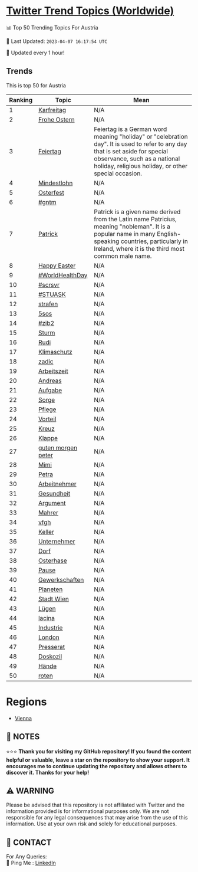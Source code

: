 [Twitter Trend Topics (Worldwide)](https://github.com/ErcinDedeoglu/Twitter-Trend-Topics)
==========


📊 Top 50 Trending Topics For Austria

📆 Last Updated: `2023-04-07 16:17:54 UTC`

🔧 Updated every 1 hour!


## Trends

This is top 50 for Austria

| Ranking | Topic | Mean |
| ------- | ------------ | ------------ |
| 1 | [Karfreitag](http://twitter.com/search?q=Karfreitag) | N/A |
| 2 | [Frohe Ostern](http://twitter.com/search?q=Frohe+Ostern) | N/A |
| 3 | [Feiertag](http://twitter.com/search?q=Feiertag) | Feiertag is a German word meaning "holiday" or "celebration day". It is used to refer to any day that is set aside for special observance, such as a national holiday, religious holiday, or other special occasion. |
| 4 | [Mindestlohn](http://twitter.com/search?q=Mindestlohn) | N/A |
| 5 | [Osterfest](http://twitter.com/search?q=Osterfest) | N/A |
| 6 | [#gntm](http://twitter.com/search?q=%23gntm) | N/A |
| 7 | [Patrick](http://twitter.com/search?q=Patrick) | Patrick is a given name derived from the Latin name Patricius, meaning "nobleman". It is a popular name in many English-speaking countries, particularly in Ireland, where it is the third most common male name. |
| 8 | [Happy Easter](http://twitter.com/search?q=Happy+Easter) | N/A |
| 9 | [#WorldHealthDay](http://twitter.com/search?q=%23WorldHealthDay) | N/A |
| 10 | [#scrsvr](http://twitter.com/search?q=%23scrsvr) | N/A |
| 11 | [#STUASK](http://twitter.com/search?q=%23STUASK) | N/A |
| 12 | [strafen](http://twitter.com/search?q=strafen) | N/A |
| 13 | [5sos](http://twitter.com/search?q=5sos) | N/A |
| 14 | [#zib2](http://twitter.com/search?q=%23zib2) | N/A |
| 15 | [Sturm](http://twitter.com/search?q=Sturm) | N/A |
| 16 | [Rudi](http://twitter.com/search?q=Rudi) | N/A |
| 17 | [Klimaschutz](http://twitter.com/search?q=Klimaschutz) | N/A |
| 18 | [zadic](http://twitter.com/search?q=zadic) | N/A |
| 19 | [Arbeitszeit](http://twitter.com/search?q=Arbeitszeit) | N/A |
| 20 | [Andreas](http://twitter.com/search?q=Andreas) | N/A |
| 21 | [Aufgabe](http://twitter.com/search?q=Aufgabe) | N/A |
| 22 | [Sorge](http://twitter.com/search?q=Sorge) | N/A |
| 23 | [Pflege](http://twitter.com/search?q=Pflege) | N/A |
| 24 | [Vorteil](http://twitter.com/search?q=Vorteil) | N/A |
| 25 | [Kreuz](http://twitter.com/search?q=Kreuz) | N/A |
| 26 | [Klappe](http://twitter.com/search?q=Klappe) | N/A |
| 27 | [guten morgen peter](http://twitter.com/search?q=guten+morgen+peter) | N/A |
| 28 | [Mimi](http://twitter.com/search?q=Mimi) | N/A |
| 29 | [Petra](http://twitter.com/search?q=Petra) | N/A |
| 30 | [Arbeitnehmer](http://twitter.com/search?q=Arbeitnehmer) | N/A |
| 31 | [Gesundheit](http://twitter.com/search?q=Gesundheit) | N/A |
| 32 | [Argument](http://twitter.com/search?q=Argument) | N/A |
| 33 | [Mahrer](http://twitter.com/search?q=Mahrer) | N/A |
| 34 | [vfgh](http://twitter.com/search?q=vfgh) | N/A |
| 35 | [Keller](http://twitter.com/search?q=Keller) | N/A |
| 36 | [Unternehmer](http://twitter.com/search?q=Unternehmer) | N/A |
| 37 | [Dorf](http://twitter.com/search?q=Dorf) | N/A |
| 38 | [Osterhase](http://twitter.com/search?q=Osterhase) | N/A |
| 39 | [Pause](http://twitter.com/search?q=Pause) | N/A |
| 40 | [Gewerkschaften](http://twitter.com/search?q=Gewerkschaften) | N/A |
| 41 | [Planeten](http://twitter.com/search?q=Planeten) | N/A |
| 42 | [Stadt Wien](http://twitter.com/search?q=Stadt+Wien) | N/A |
| 43 | [Lügen](http://twitter.com/search?q=L%c3%bcgen) | N/A |
| 44 | [lacina](http://twitter.com/search?q=lacina) | N/A |
| 45 | [Industrie](http://twitter.com/search?q=Industrie) | N/A |
| 46 | [London](http://twitter.com/search?q=London) | N/A |
| 47 | [Presserat](http://twitter.com/search?q=Presserat) | N/A |
| 48 | [Doskozil](http://twitter.com/search?q=Doskozil) | N/A |
| 49 | [Hände](http://twitter.com/search?q=H%c3%a4nde) | N/A |
| 50 | [roten](http://twitter.com/search?q=roten) | N/A |



# Regions

* [Vienna](</Austria/Vienna.md>)



## 📝 NOTES

⭐⭐⭐ **Thank you for visiting my GitHub repository! If you found the content helpful or valuable, leave a star on the repository to show your support. It encourages me to continue updating the repository and allows others to discover it. Thanks for your help!**


## ⚠️ WARNING

Please be advised that this repository is not affiliated with Twitter and the information provided is for informational purposes only. We are not responsible for any legal consequences that may arise from the use of this information. Use at your own risk and solely for educational purposes.


## 📨 CONTACT

 For Any Queries:  
            🏓 Ping Me : [LinkedIn](https://www.linkedin.com/in/ercindedeoglu/)
